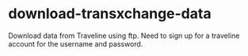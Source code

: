 # download-transxchange-data
Download data from Traveline using ftp. Need to sign up for a traveline account for the username and password.
